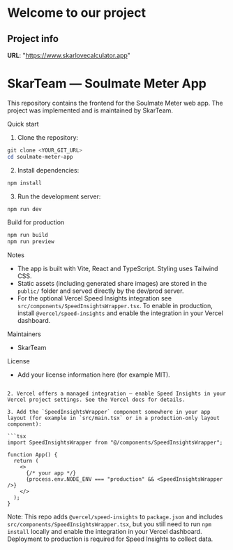 # Welcome to our project

## Project info

**URL**: "https://www.skarlovecalculator.app"

# SkarTeam — Soulmate Meter App

This repository contains the frontend for the Soulmate Meter web app. The project was implemented and is maintained by SkarTeam.

Quick start

1. Clone the repository:

```powershell
git clone <YOUR_GIT_URL>
cd soulmate-meter-app
```

2. Install dependencies:

```powershell
npm install
```

3. Run the development server:

```powershell
npm run dev
```

Build for production

```powershell
npm run build
npm run preview
```

Notes

- The app is built with Vite, React and TypeScript. Styling uses Tailwind CSS.
- Static assets (including generated share images) are stored in the `public/` folder and served directly by the dev/prod server.
- For the optional Vercel Speed Insights integration see `src/components/SpeedInsightsWrapper.tsx`. To enable in production, install `@vercel/speed-insights` and enable the integration in your Vercel dashboard.

Maintainers

- SkarTeam

License

- Add your license information here (for example MIT).

````

2. Vercel offers a managed integration — enable Speed Insights in your Vercel project settings. See the Vercel docs for details.

3. Add the `SpeedInsightsWrapper` component somewhere in your app layout (for example in `src/main.tsx` or in a production-only layout component):

```tsx
import SpeedInsightsWrapper from "@/components/SpeedInsightsWrapper";

function App() {
  return (
    <>
      {/* your app */}
      {process.env.NODE_ENV === "production" && <SpeedInsightsWrapper />}
    </>
  );
}
````

Note: This repo adds `@vercel/speed-insights` to `package.json` and includes `src/components/SpeedInsightsWrapper.tsx`, but you still need to run `npm install` locally and enable the integration in your Vercel dashboard. Deployment to production is required for Speed Insights to collect data.

